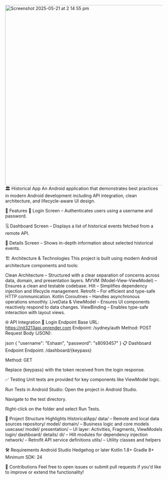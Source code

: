 <img width="576" alt="Screenshot 2025-05-21 at 2 14 55 pm" src="https://github.com/user-attachments/assets/239e74a0-4ed3-4eb3-8514-7f3e662ccc8f" />🏛️ Historical App
An Android application that demonstrates best practices in modern Android development including API integration, clean architecture, and lifecycle-aware UI design.

📱 Features
🔐 Login Screen – Authenticates users using a username and password.

🗓️ Dashboard Screen – Displays a list of historical events fetched from a remote API.

📜 Details Screen – Shows in-depth information about selected historical events.

🏗️ Architecture & Technologies
This project is built using modern Android architecture components and tools:

Clean Architecture – Structured with a clear separation of concerns across data, domain, and presentation layers.
MVVM (Model-View-ViewModel) – Ensures a clean and testable codebase.
Hilt – Simplifies dependency injection and lifecycle management.
Retrofit – For efficient and type-safe HTTP communication.
Kotlin Coroutines – Handles asynchronous operations smoothly.
LiveData & ViewModel – Ensures UI components reactively respond to data changes.
ViewBinding – Enables type-safe interaction with layout views.

🌐 API Integration
🔑 Login Endpoint
Base URL: https://nit3213api.onrender.com
Endpoint: /sydney/auth
Method: POST
Request Body (JSON):

json
{
  "username": "Eshaan",
  "password": "s8093457"
}
📋 Dashboard Endpoint
Endpoint: /dashboard/{keypass}

Method: GET

Replace {keypass} with the token received from the login response.

✅ Testing
Unit tests are provided for key components like ViewModel logic.

Run Tests in Android Studio:
Open the project in Android Studio.

Navigate to the test directory.

Right-click on the folder and select Run Tests.

📂 Project Structure Highlights
HistoricalApp/
data/ – Remote and local data sources
repository/
model/
domain/ – Business logic and core models
usecase/
model/
presentation/ – UI layer: Activities, Fragments, ViewModels
login/
dashboard/
details/
di/ – Hilt modules for dependency injection
network/ – Retrofit API service definitions
utils/ – Utility classes and helpers


🛠️ Requirements
Android Studio Hedgehog or later
Kotlin 1.8+
Gradle 8+
Minimum SDK: 24

🤝 Contributions
Feel free to open issues or submit pull requests if you'd like to improve or extend the functionality!
